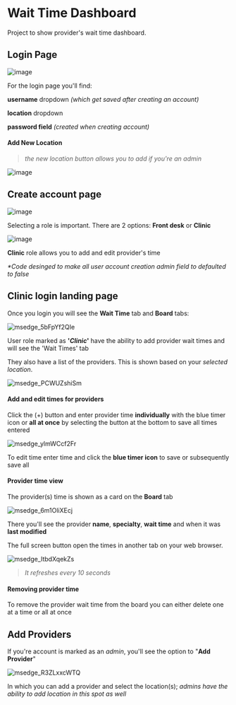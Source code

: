# Wait Time Dashboard

Project to show provider's wait time dashboard.

## Login Page ##
![image](https://github.com/user-attachments/assets/e2243932-2306-43fc-b020-715c1693ab9b)

For the login page you'll find:


__username__ dropdown _(which get saved after creating an account)_

__location__ dropdown

__password field__ _(created when creating account)_



#### Add New Location
> _the new location button allows you to add if you're an admin_


![image](https://github.com/user-attachments/assets/f9d896be-c706-422d-a8f0-91fb9a5b18d7)





## Create account page ##

![image](https://github.com/user-attachments/assets/d87118fe-428b-4afc-8900-595e8a7faee0)


Selecting a role is important. 
There are 2 options: **Front desk** or **Clinic**

![image](https://github.com/user-attachments/assets/c7189018-30b5-410a-9a5f-8d78ad84e1b1)



**Clinic** role allows you to add and edit provider's time


_*Code desinged to make all user account creation admin field to defaulted to false_


## Clinic login landing page ##
Once you login you will see the **Wait Time** tab and **Board** tabs:


![msedge_5bFpYf2QIe](https://github.com/user-attachments/assets/3ebd3c87-3ef5-41d7-b8cf-956f632e24e3)


User role marked as **'_Clinic_'** have the ability to add provider wait times and will see the 'Wait Times' tab


They also have a list of the providers. This is shown based on your _selected location_.


![msedge_PCWUZshiSm](https://github.com/user-attachments/assets/d0f6ffab-8b32-4b35-93e5-eb6c1770e0e8)



#### Add and edit times for providers

Click the (+) button and enter provider time **individually** with the blue timer icon or **all at once** by selecting the button at the bottom to save all times entered


![msedge_ylmWCcf2Fr](https://github.com/user-attachments/assets/ba23564f-1eeb-4263-9b9f-21acec682663)


To edit time enter time and click the **blue timer icon** to save or subsequently save all 

#### Provider time view

The provider(s) time is shown as a card on the **Board** tab


![msedge_6m1OliXEcj](https://github.com/user-attachments/assets/c83632e8-0a72-4c0b-9aab-24606e945f23)


There you'll see the provider **name**, **specialty**, **wait time** and when it was **last modified**


The full screen button open the times in another tab on your web browser.


![msedge_ItbdXqekZs](https://github.com/user-attachments/assets/072c8bff-546c-48d2-b628-02eed67303d4)



> _It refreshes every 10 seconds_ 


#### Removing provider time

To remove the provider wait time from the board you can either delete one at a time or all at once

## Add Providers ##


If you're account is marked as an _admin_, you'll see the option to "**Add Provider**"


![msedge_R3ZLxxcWTQ](https://github.com/user-attachments/assets/b883ba9b-c5f3-4a0a-ba56-67f690097b0d)

In which you can add a provider and select the location(s); _admins have the ability to add location in this spot as well_




